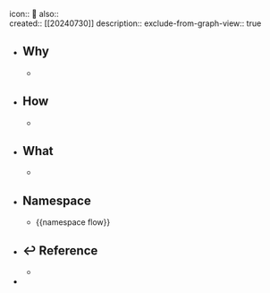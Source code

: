 icon:: 📄
also::  
created:: [[20240730]]
description::
exclude-from-graph-view:: true

- ## Why
  -
- ## How
  -
- ## What
  -
- ## Namespace
  - {{namespace flow}}
- ## ↩ Reference
  -
-